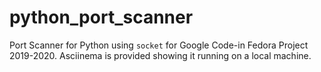 # python_port_scanner
Port Scanner for Python using `socket` for Google Code-in Fedora Project 2019-2020. Asciinema is provided showing it running on a local machine.
